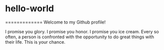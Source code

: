 # hello-world
=============
Welcome to my Github profile!

I promise you glory. I promise you honor. I promise you ice cream.
Every so often, a person is confronted with the opportunity to do great things with their life. This is your chance.
